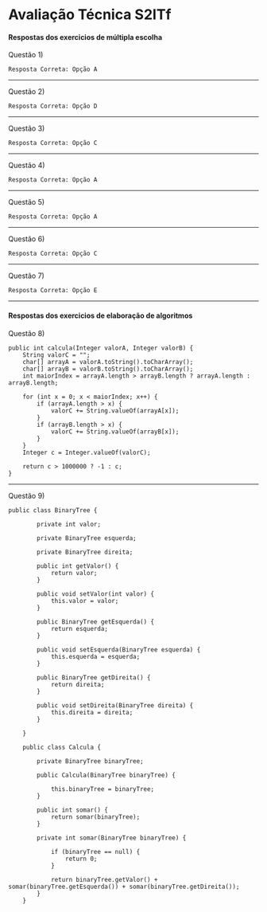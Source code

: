 # Avaliação Técnica S2ITf

#### Respostas dos exercicios de múltipla escolha 

Questão 1)

    Resposta Correta: Opção A
-------------------------------------
Questão 2)

    Resposta Correta: Opção D
--------------------------------------
Questão 3)

    Resposta Correta: Opção C
--------------------------------------
Questão 4)

    Resposta Correta: Opção A 
--------------------------------------
Questão 5)

    Resposta Correta: Opção A 
--------------------------------------
Questão 6)

    Resposta Correta: Opção C
--------------------------------------
Questão 7)

    Resposta Correta: Opção E
--------------------------------------

#### Respostas dos exercicios de elaboração de algoritmos  

Questão 8)

```
public int calcula(Integer valorA, Integer valorB) {
	String valorC = "";
    char[] arrayA = valorA.toString().toCharArray();
    char[] arrayB = valorB.toString().toCharArray();
    int maiorIndex = arrayA.length > arrayB.length ? arrayA.length : arrayB.length;
    
    for (int x = 0; x < maiorIndex; x++) {
        if (arrayA.length > x) {
        	valorC += String.valueOf(arrayA[x]);
        }
        if (arrayB.length > x) {
        	valorC += String.valueOf(arrayB[x]);
        }
    }
    Integer c = Integer.valueOf(valorC);
    
    return c > 1000000 ? -1 : c;
}
```
    
--------------------------------------

Questão 9)

```
public class BinaryTree {

	    private int valor;

	    private BinaryTree esquerda;

	    private BinaryTree direita;

		public int getValor() {
			return valor;
		}

		public void setValor(int valor) {
			this.valor = valor;
		}

		public BinaryTree getEsquerda() {
			return esquerda;
		}

		public void setEsquerda(BinaryTree esquerda) {
			this.esquerda = esquerda;
		}

		public BinaryTree getDireita() {
			return direita;
		}

		public void setDireita(BinaryTree direita) {
			this.direita = direita;
		}

	}
	
	public class Calcula {

	    private BinaryTree binaryTree;

	    public Calcula(BinaryTree binaryTree) {
	    	
	        this.binaryTree = binaryTree;
	    }

	    public int somar() {
	        return somar(binaryTree);
	    }

	    private int somar(BinaryTree binaryTree) {

	        if (binaryTree == null) {
	            return 0;
	        }

	        return binaryTree.getValor() + somar(binaryTree.getEsquerda()) + somar(binaryTree.getDireita());
	    }
	}
```
